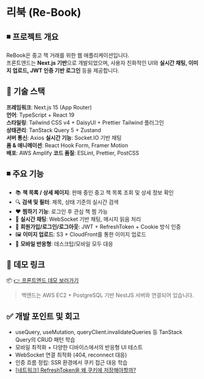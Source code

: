 # 리북 (Re-Book)

## ◾ 프로젝트 개요

ReBook은 중고 책 거래를 위한 웹 애플리케이션입니다.  
프론트엔드는 **Next.js 기반**으로 개발되었으며, 사용자 친화적인 UI와 **실시간 채팅, 이미지 업로드, JWT 인증 기반 로그인** 등을 제공합니다.




## 🧱 기술 스택 

**프레임워크**: Next.js 15 (App Router)  
**언어**: TypeScript + React 19  
**스타일링**: Tailwind CSS v4 + DaisyUI + Prettier Tailwind 플러그인  
**상태관리**: TanStack Query 5 + Zustand  
**서버 통신**: Axios
**실시간 기능**: Socket.IO 기반 채팅  
**폼 & 애니메이션**: React Hook Form, Framer Motion  
**배포**: AWS Amplify
**코드 품질**: ESLint, Prettier, PostCSS



## ◾ 주요 기능

- 📚 **책 목록 / 상세 페이지**: 판매 중인 중고 책 목록 조회 및 상세 정보 확인
- 🔍 **검색 및 필터**: 제목, 상태 기준의 실시간 검색
- ❤️ **찜하기 기능**: 로그인 후 관심 책 찜 가능
- 💬 **실시간 채팅**: WebSocket 기반 채팅, 메시지 읽음 처리
- 👤 **회원가입/로그인/로그아웃**: JWT + RefreshToken + Cookie 방식 인증
- 🖼️ **이미지 업로드**: S3 + CloudFront를 통한 이미지 업로드
- 📱 **모바일 반응형**: 데스크탑/모바일 모두 대응



## 🔗 데모 링크

📦 [👉 프론트엔드 데모 보러가기](https://main.d2nh4o8zioz2s8.amplifyapp.com/)

> 백엔드는 AWS EC2 + PostgreSQL 기반 NestJS 서버와 연결되어 있습니다.



## ✅ 개발 포인트 및 회고
* useQuery, useMutation, queryClient.invalidateQueries 등 TanStack Query의 CRUD 패턴 학습
* 모바일 최적화 + 다양한 디바이스에서의 반응형 UI 테스트
* WebSocket 연결 최적화 (404, reconnect 대응)
* 인증 흐름 정립: SSR 환경에서 쿠키 접근 대응 학습
*  [[네트워크] RefreshToken을 왜 쿠키에 저장해야할까?](https://sj0826.github.io/network/network-RefreshToken%EC%9D%84-%EC%99%9C-%EC%BF%A0%ED%82%A4%EC%97%90-%EC%A0%80%EC%9E%A5%ED%95%B4%EC%95%BC%ED%95%A0%EA%B9%8C/)
